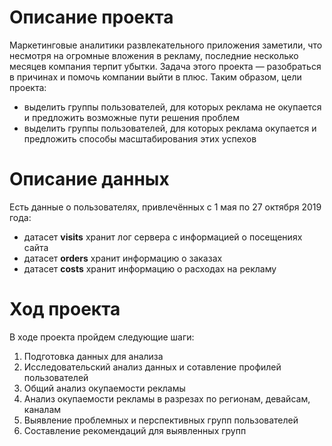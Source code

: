 # Описание проекта
Маркетинговые аналитики развлекательного приложения заметили, что несмотря на огромные вложения в рекламу, последние несколько месяцев компания терпит убытки. Задача этого проекта — разобраться в причинах и помочь компании выйти в плюс. Таким образом, цели проекта:
- выделить группы пользователей, для которых реклама не окупается и предложить возможные пути решения проблем
- выделить группы пользователей, для которых реклама окупается и предложить способы масштабирования этих успехов

# Описание данных
Есть данные о пользователях, привлечённых с 1 мая по 27 октября 2019 года:
- датасет **visits** хранит лог сервера с информацией о посещениях сайта
- датасет **orders** хранит информацию о заказах
- датасет **costs** хранит информацию о расходах на рекламу

# Ход проекта
В ходе проекта пройдем следующие шаги:
1. Подготовка данных для анализа
2. Исследовательский анализ данных и сотавление профилей пользователей
3. Общий анализ окупаемости рекламы
4. Анализ окупаемости рекламы в разрезах по регионам, девайсам, каналам
5. Выявление проблемных и перспективных групп пользователей
6. Составление рекомендаций для выявленных групп
